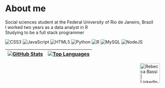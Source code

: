 # About me
Social sciences student at the Federal University of Rio de Janeiro, Brazil<br>I worked two years as a data analyst in R<br>Studying to be a full stack programmer<br>

![CSS3](https://img.shields.io/badge/css3-%231572B6.svg?style=for-the-badge&logo=css3&logoColor=white) ![JavaScript](https://img.shields.io/badge/javascript-%23323330.svg?style=for-the-badge&logo=javascript&logoColor=%23F7DF1E) ![HTML5](https://img.shields.io/badge/html5-%23E34F26.svg?style=for-the-badge&logo=html5&logoColor=white) ![Python](https://img.shields.io/badge/python-3670A0?style=for-the-badge&logo=python&logoColor=ffdd54) ![R](https://img.shields.io/badge/r-%23276DC3.svg?style=for-the-badge&logo=r&logoColor=white) ![MySQL](https://img.shields.io/badge/mysql-4479A1.svg?style=for-the-badge&logo=mysql&logoColor=white) ![NodeJS](https://img.shields.io/badge/node.js-6DA55F?style=for-the-badge&logo=node.js&logoColor=white)

| <a href="https://github.com/rbassidev"><img align="center" src="https://github-readme-stats.vercel.app/api?username=rbassidev&theme=radical&hide_border=true&include_all_commits=true&count_private=false" alt="GitHub Stats" /></a> | <a href="https://github.com/rbassidev"><img align="center" src="https://github-readme-stats.vercel.app/api/top-langs/?username=rbassidev&theme=radical&hide_border=false&include_all_commits=false&count_private=false&layout=compact" alt="Top Languages" /></a> |
| ------------- | ------------- |

<a href="https://www.linkedin.com/in/rebeccabassi/">
  <img align="right" alt="Rebecca Bassi | LinkedIn" width="65px" src="https://img.shields.io/badge/LinkedIn-%230077B5.svg?logo=linkedin&logoColor=white" />
</a>
